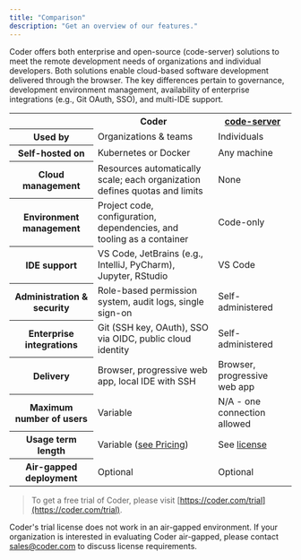 ```yaml
---
title: "Comparison"
description: "Get an overview of our features."
---
```


Coder offers both enterprise and open-source (code-server) solutions to meet the
remote development needs of organizations and individual developers. Both
solutions enable cloud-based software development delivered through the browser.
The key differences pertain to governance, development environment management,
availability of enterprise integrations (e.g., Git OAuth, SSO), and multi-IDE
support.

<table>
    <tr>
        <td></td>
        <th>Coder</th>
        <th><a href="https://github.com/coder/code-server">code-server</a></th>
    </tr>
    <tr>
        <th>Used by</th>
        <td>Organizations & teams</td>
        <td>Individuals</td>
    </tr>
    <tr>
        <th>Self-hosted on</th>
        <td>Kubernetes or Docker</td>
        <td>Any machine</td>
    </tr>
    <tr>
        <th>Cloud management</th>
        <td>Resources automatically scale; each organization
        defines quotas and limits</td>
        <td>None</td>
    </tr>
    <tr>
        <th>Environment management</th>
        <td>Project code, configuration, dependencies, and tooling as a container</td>
        <td>Code-only</td>
    </tr>
    <tr>
        <th>IDE support</th>
        <td>VS Code, JetBrains (e.g., IntelliJ, PyCharm), Jupyter, RStudio</td>
        <td>VS Code</td>
    </tr>
    <tr>
        <th>Administration & security</th>
        <td>Role-based permission system, audit logs, single sign-on</td>
        <td>Self-administered</td>
    </tr>
    <tr>
        <th>Enterprise integrations</th>
        <td>Git (SSH key, OAuth), SSO via OIDC, public cloud identity</td>
        <td>Self-administered</td>
    </tr>
    <tr>
        <th>Delivery</th>
        <td>Browser, progressive web app, local IDE with SSH</td>
        <td>Browser, progressive web app</td>
    </tr>
    <tr>
        <th>Maximum number of users</th>
        <td>Variable</td>
        <td>N/A - one connection allowed</td>
    </tr>
    <tr>
        <th>Usage term length</th>
        <td>Variable (<a target="_blank" href="https://coder.com/pricing">see Pricing</a>)</td>
        <td>See <a href="https://github.com/coder/code-server/blob/v3.5.0/LICENSE.txt">license</a></td>
    </tr>
    <tr>
        <th>Air-gapped deployment</th>
        <td>Optional</td>
        <td>Optional</td>
    </tr>
</table>

> To get a free trial of Coder, please visit
> [https://coder.com/trial](https://coder.com/trial).

Coder's trial license does not work in an air-gapped environment. If your
organization is interested in evaluating Coder air-gapped, please contact
[sales@coder.com](mailto:sales@coder.com) to discuss license requirements.
